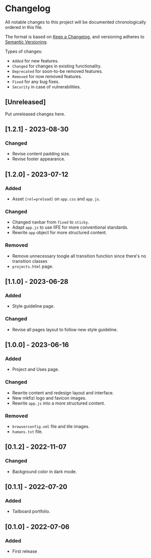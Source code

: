 
# Changelog
All notable changes to this project will be documented chronologically ordered
in this file.

The format is based on [Keep a Changelog](https://keepachangelog.com/en/1.0.0/),
and versioning adheres to [Semantic Versioning](https://semver.org/spec/v2.0.0.html).

Types of changes:
* `Added` for new features.
* `Changed` for changes in existing functionality.
* `Deprecated` for soon-to-be removed features.
* `Removed` for now removed features.
* `Fixed` for any bug fixes.
* `Security` in case of vulnerabilities.

## [Unreleased]
Put unreleased changes here.

## [1.2.1] - 2023-08-30
### Changed
- Revise content padding size.
- Revise footer appearance.

## [1.2.0] - 2023-07-12
### Added
- Asset `[rel=preload]` on `app.css` and `app.js`.

### Changed
- Changed navbar from `fixed` to `sticky`.
- Adapt `app.js` to use IIFE for more conventional standards.
- Rewrite `app` object for more structured content.

### Removed
- Remove unnecessary toogle all transition function since there's no transition classes
- `projects.html` page.

## [1.1.0] - 2023-06-28
### Added
- Style guideline page.

### Changed
- Revise all pages layout to follow new style guideline.

## [1.0.0] - 2023-06-16
### Added
- Project and Uses page.

### Changed
- Rewrite content and redesign layout and interface.
- New mkfizi logo and favicon images.
- Rewrite `app.js` into a more structured content.

### Removed
- `browserconfig.xml` file and tile images.
- `humans.txt` file.

## [0.1.2] - 2022-11-07
### Changed
- Background color in dark mode.

## [0.1.1] - 2022-07-20
### Added
- Tailboard portfolio.

## [0.1.0] - 2022-07-06
### Added
- First release